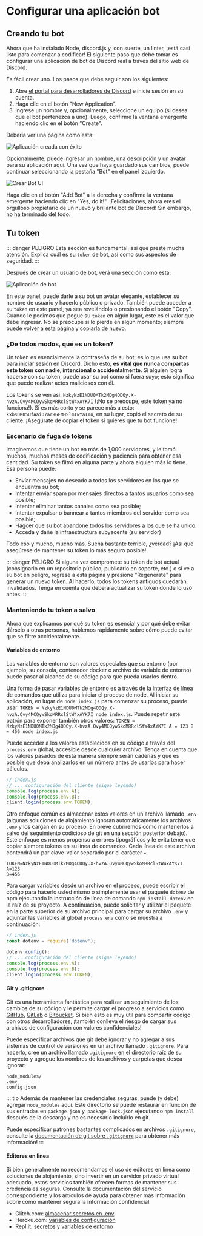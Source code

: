 # Configurar una aplicación bot

## Creando tu bot

Ahora que ha instalado Node, discord.js y, con suerte, un linter, ¡está casi listo para comenzar a codificar! El siguiente paso que debe tomar es configurar una aplicación de bot de Discord real a través del sitio web de Discord.

Es fácil crear uno. Los pasos que debe seguir son los siguientes:

1. Abre [el portal para desarrolladores de Discord](https://discord.com/developers/applications) e inicie sesión en su cuenta.
2. Haga clic en el botón "New Application".
3. Ingrese un nombre y, opcionalmente, seleccione un equipo (si desea que el bot pertenezca a uno). Luego, confirme la ventana emergente haciendo clic en el botón "Create".

Debería ver una página como esta:

![Aplicación creada con éxito](./images/create-app.png)

Opcionalmente, puede ingresar un nombre, una descripción y un avatar para su aplicación aquí. Una vez que haya guardado sus cambios, puede continuar seleccionando la pestaña "Bot" en el panel izquierdo.

![Crear Bot UI](./images/create-bot.png)

Haga clic en el botón "Add Bot" a la derecha y confirme la ventana emergente haciendo clic en "Yes, do it!". ¡Felicitaciones, ahora eres el orgulloso propietario de un nuevo y brillante bot de Discord! Sin embargo, no ha terminado del todo.

## Tu token

::: danger PELIGRO
Esta sección es fundamental, así que preste mucha atención. Explica cuál es su `token` de bot, así como sus aspectos de seguridad.
:::

Después de crear un usuario de bot, verá una sección como esta:

![Aplicación de bot](./images/created-bot.png)

En este panel, puede darle a su bot un avatar elegante, establecer su nombre de usuario y hacerlo público o privado. También puede acceder a su `token` en este panel, ya sea revelándolo o presionando el botón "Copy". Cuando le pedimos que pegue su `token` en algún lugar, este es el valor que debe ingresar. No se preocupe si lo pierde en algún momento; siempre puede volver a esta página y copiarla de nuevo.

### ¿De todos modos, qué es un token?

Un token es esencialmente la contraseña de su bot; es lo que usa su bot para iniciar sesión en Discord. Dicho esto, **es vital que nunca compartas este token con nadie, intencional o accidentalmente**. Si alguien logra hacerse con su token, puede usar su bot como si fuera suyo; esto significa que puede realizar actos maliciosos con él.

Los tokens se ven así: `NzkyNzE1NDU0MTk2MDg4ODQy.X-hvzA.Ovy4MCQywSkoMRRclStW4xAYK7I` (¡No se preocupe, este token ya no funciona!). Si es más corto y se parece más a esto: `kxbsDRU5UfAaiO7ar9GFMHSlmTwYaIYn`, en su lugar, copió el secreto de su cliente. ¡Asegúrate de copiar el token si quieres que tu bot funcione!

### Escenario de fuga de tokens

Imaginemos que tiene un bot en más de 1,000 servidores, y le tomó muchos, muchos meses de codificación y paciencia para obtener esa cantidad. Su token se filtró en alguna parte y ahora alguien más lo tiene. Esa persona puede:

* Envíar mensajes no deseado a todos los servidores en los que se encuentra su bot;
* Intentar enviar spam por mensajes directos a tantos usuarios como sea posible;
* Intentar eliminar tantos canales como sea posible;
* Intentar expulsar o bannear a tantos miembros del servidor como sea posible;
* Hagcer que su bot abandone todos los servidores a los que se ha unido.
* Acceda y dañe la infraestructura subyacente (su servidor)

Todo eso y mucho, mucho más. Suena bastante terrible, ¿verdad? ¡Así que asegúrese de mantener su token lo más seguro posible!

::: danger PELIGRO
Si alguna vez compromete su token de bot actual (consignarlo en un repositorio público, publicarlo en soporte, etc.) o si ve a su bot en peligro, regrese a esta página y presione "Regenerate" para generar un nuevo token. Al hacerlo, todos los tokens antiguos quedarán invalidados. Tenga en cuenta que deberá actualizar su token donde lo usó antes.
:::

### Manteniendo tu token a salvo

Ahora que explicamos por qué su token es esencial y por qué debe evitar dárselo a otras personas, hablemos rápidamente sobre cómo puede evitar que se filtre accidentalmente.

#### Variables de entorno

Las variables de entorno son valores especiales que su entorno (por ejemplo, su consola, contenedor docker o archivo de variable de entorno) puede pasar al alcance de su código para que pueda usarlos dentro.

Una forma de pasar variables de entorno es a través de la interfaz de línea de comandos que utiliza para iniciar el proceso de node. Al iniciar su aplicación, en lugar de `node index.js` para comenzar su proceso, puede usar` TOKEN = NzkyNzE1NDU0MTk2MDg4ODQy.X-hvzA.Ovy4MCQywSkoMRRclStW4xAYK7I node index.js`. Puede repetir este patrón para exponer también otros valores: `TOKEN = NzkyNzE1NDU0MTk2MDg4ODQy.X-hvzA.Ovy4MCQywSkoMRRclStW4xAYK7I A = 123 B = 456 node index.js`

Puede acceder a los valores establecidos en su código a través del `process.env` global, accesible desde cualquier archivo. Tenga en cuenta que los valores pasados de esta manera siempre serán cadenas y que es posible que deba analizarlos en un número antes de usarlos para hacer cálculos.

```js
// index.js
// ... configuración del cliente (sigue leyendo)
console.log(process.env.A);
console.log(process.env.B);
client.login(process.env.TOKEN);
```

Otro enfoque común es almacenar estos valores en un archivo llamado `.env` (algunas soluciones de alojamiento ignoran automáticamente los archivos `.env` y los cargan en su proceso. En breve cubriremos cómo mantenerlos a salvo del seguimiento codicioso de git en una sección posterior debajo). Este enfoque es menos propenso a errores tipográficos y le evita tener que copiar siempre tokens en su línea de comandos. Cada línea de este archivo contendrá un par clave-valor separado por el carácter `=`.

```
TOKEN=NzkyNzE1NDU0MTk2MDg4ODQy.X-hvzA.Ovy4MCQywSkoMRRclStW4xAYK7I
A=123
B=456
```

Para cargar variables desde un archivo en el proceso, puede escribir el código para hacerlo usted mismo o simplemente usar el paquete `dotenv` de npm ejecutando la instrucción de línea de comando `npm install dotenv` en la raíz de su proyecto. A continuación, puede solicitar y utilizar el paquete en la parte superior de su archivo principal para cargar su archivo `.env` y adjuntar las variables al global `process.env` como se muestra a continuación:

```js
// index.js
const dotenv = require('dotenv');

dotenv.config();
// ... configuración del cliente (sigue leyendo)
console.log(process.env.A);
console.log(process.env.B);
client.login(process.env.TOKEN);
```

#### Git y .gitignore

Git es una herramienta fantástica para realizar un seguimiento de los cambios de su código y le permite cargar el progreso a servicios como [GitHub](https://github.com/), [GitLab](https://about.gitlab.com/) o [Bitbucket](https://bitbucket.org/product). Si bien esto es muy útil para compartir código con otros desarrolladores, ¡también conlleva el riesgo de cargar sus archivos de configuración con valores confidenciales!

Puede especificar archivos que git debe ignorar y no agregar a sus sistemas de control de versiones en un archivo llamado `.gitignore`. Para hacerlo, cree un archivo llamado `.gitignore` en el directorio raíz de su proyecto y agregue los nombres de los archivos y carpetas que desea ignorar:

```
node_modules/
.env
config.json
```

::: tip
Además de mantener las credenciales seguras, puede (y debe) agregar `node_modules` aquí. Este directorio se puede restaurar en función de sus entradas en `package.json` y` package-lock.json` ejecutando `npm install` después de la descarga y no es necesario incluirlo en git.

Puede especificar patrones bastantes complicados en archivos `.gitignore`, consulte la [documentación de git sobre `.gitignore`](https://git-scm.com/docs/gitignore) para obtener más información!
:::

#### Editores en linea

Si bien generalmente no recomendamos el uso de editores en línea como soluciones de alojamiento, sino invertir en un servidor privado virtual adecuado, estos servicios también ofrecen formas de mantener sus credenciales seguras. Consulte la documentación del servicio correspondiente y los artículos de ayuda para obtener más información sobre cómo mantener segura la información confidencial:

- Glitch.com: [almacenar secretos en .env](https://glitch.happyfox.com/kb/article/18)
- Heroku.com: [variables de configuración](https://devcenter.heroku.com/articles/config-vars)
- Repl.it: [secretos y variables de entorno](https://docs.replit.com/repls/secrets-environment-variables)
